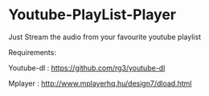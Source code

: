 Youtube-PlayList-Player
=======================

Just Stream the audio from your favourite youtube playlist

Requirements:

Youtube-dl : https://github.com/rg3/youtube-dl

Mplayer : http://www.mplayerhq.hu/design7/dload.html
